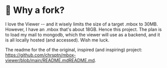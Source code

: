 # 🍴 Why a fork?

I love the Viewer -- and it wisely limits the size of a target .mbox to 30MB.  However, I have an .mbox that's about 18GB.  Hence this project.  The plan is to load my mail to mongodb, which the viewer will use as a backend, and it is all locally hosted (and accessed).  Wish me luck.

The readme for the of the original, inspired (and inspiring) project: https://github.com/chrsptn/mbox-viewer/blob/main/README.mdREADME.md.